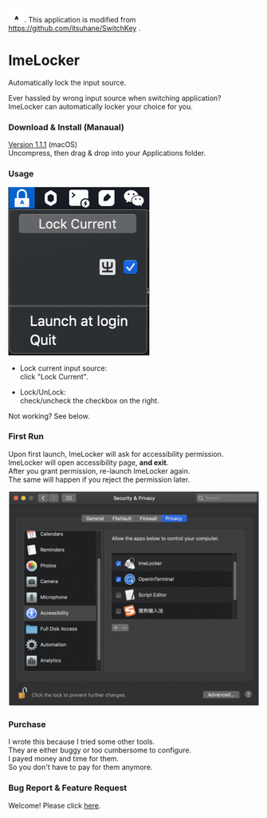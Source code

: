 ![ImeLocker](README.assets/imelocker.png). This application is modified from https://github.com/itsuhane/SwitchKey .

# ImeLocker

Automatically lock the input source.

Ever hassled by wrong input source when switching application?  
ImeLocker can automatically locker your choice for you.

### Download & Install (Manaual)

[Version 1.1.1](https://github.com/labolado/ImeLocker/releases/download/v1.0.0/ImeLocker.zip) (macOS)  
Uncompress, then drag & drop into your Applications folder.


### Usage

![ImeLocker-ui](README.assets/imelocker-ui.png)

- Lock current input source:  
  click "Lock Current".

- Lock/UnLock:  
  check/uncheck the checkbox on the right.


Not working? See below.

### First Run

Upon first launch, ImeLocker will ask for accessibility permission.  
ImeLocker will open accessibility page, **and exit**.  
After you grant permission, re-launch ImeLocker again.  
The same will happen if you reject the permission later.

![ImeLocker-ui](README.assets/imelocker-permission.png)

### Purchase

I wrote this because I tried some other tools.  
They are either buggy or too cumbersome to configure.  
I payed money and time for them.  
So you don't have to pay for them anymore.

### Bug Report & Feature Request

Welcome! Please click [here](https://github.com/itsuhane/SwitchKey/issues/new).
